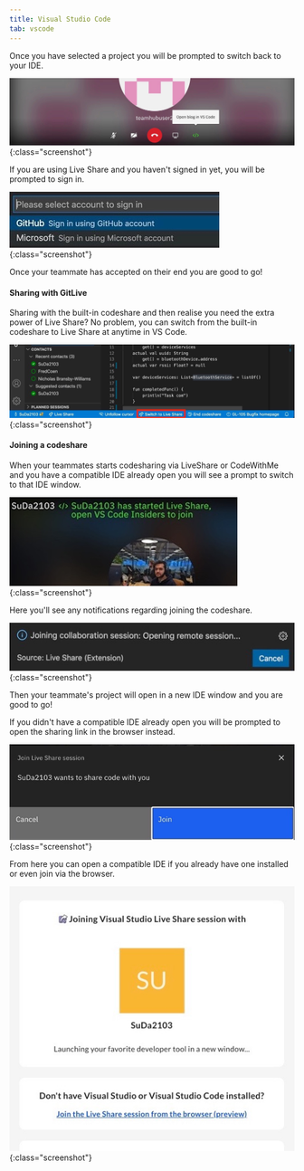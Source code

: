 ```yaml
---
title: Visual Studio Code
tab: vscode
---
```


Once you have selected a project you will be prompted to switch back to your IDE.

![Live Share Open Repo](/uploads/liveshare-open-repo.jpeg "Live Share Open Repo"){:class="screenshot"}

If you are using Live Share and you haven't signed in yet, you will be prompted to sign in. 

![Live Share Sign In](/uploads/codeshare-liveshare-sign-in.jpeg "Live Share Sign In"){:class="screenshot"}


 Once your teammate has accepted on their end you are good to go!

#### Sharing with GitLive

Sharing with the built-in codeshare and then realise you need the extra power of Live Share? No problem, you can switch from the built-in codeshare to Live Share at anytime in VS Code.

![Codeshare Livesharing](/uploads/codeshare-livesharing.jpeg "Codeshare Livesharing"){:class="screenshot"}


#### Joining a codeshare 

When your teammates starts codesharing via LiveShare or CodeWithMe and you have a compatible IDE already open you will see a prompt to switch to that IDE window.

![Live Share Open Editor](/uploads/codeshare-liveshare-open-editor.jpg "Live Share Open Editor"){:class="screenshot"}


Here you'll see any notifications regarding joining the codeshare.

![Live Share Join Collab](/uploads/codeshare-liveshare-join-collab.jpeg "Live Share Join Collab"){:class="screenshot"}


Then your teammate's project will open in a new IDE window and you are good to go!

If you didn't have a compatible IDE already open you will be prompted to open the sharing link in the browser instead.

![Accept Live Share](/uploads/codeshare-accept-liveshare.jpeg "Accept Live Share"){:class="screenshot"}


From here you can open a compatible IDE if you already have one installed or even join via the browser.

![Live Share Open Editor](/uploads/codeshare-liveshare-confirmation.jpeg "Live Share Open Editor"){:class="screenshot"}

